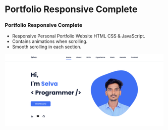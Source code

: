 # Portfolio Responsive Complete
### Portfolio Responsive Complete

- Responsive Personal Portfolio Website HTML CSS & JavaScript.
- Contains animations when scrolling.
- Smooth scrolling in each section.

![preview img](/preview.png)

